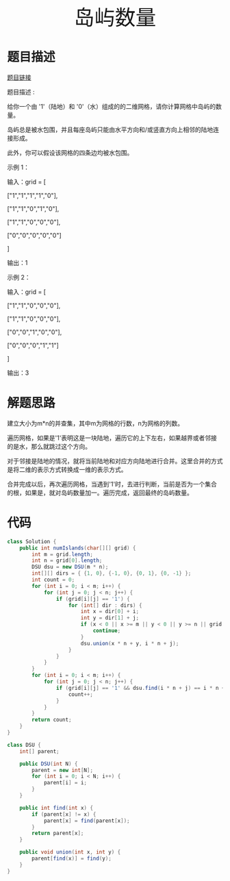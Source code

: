 <div align='center' ><font size='70'>岛屿数量</font></div>

# 题目描述

<a href="https://leetcode-cn.com/problems/number-of-islands/">题目链接</a>

题目描述 :

给你一个由 '1'（陆地）和 '0'（水）组成的的二维网格，请你计算网格中岛屿的数量。

岛屿总是被水包围，并且每座岛屿只能由水平方向和/或竖直方向上相邻的陆地连接形成。

此外，你可以假设该网格的四条边均被水包围。

示例 1：

输入：grid = [

["1","1","1","1","0"],

["1","1","0","1","0"],

["1","1","0","0","0"],

["0","0","0","0","0"]

]

输出：1

示例 2：

输入：grid = [

["1","1","0","0","0"],

["1","1","0","0","0"],

["0","0","1","0","0"],

["0","0","0","1","1"]

]

输出：3

# 解题思路

建立大小为m*n的并查集，其中m为网格的行数，n为网格的列数。

遍历网格，如果是'1'表明这是一块陆地，遍历它的上下左右，如果越界或者邻接的是水，那么就跳过这个方向。

对于邻接是陆地的情况，就将当前陆地和对应方向陆地进行合并。这里合并的方式是将二维的表示方式转换成一维的表示方式。

合并完成以后，再次遍历网格，当遇到'1'时，去进行判断，当前是否为一个集合的根，如果是，就对岛屿数量加一。遍历完成，返回最终的岛屿数量。

# 代码


```java
class Solution {
    public int numIslands(char[][] grid) {
        int m = grid.length;
        int n = grid[0].length;
        DSU dsu = new DSU(m * n);
        int[][] dirs = { {1, 0}, {-1, 0}, {0, 1}, {0, -1} };
        int count = 0;
        for (int i = 0; i < m; i++) {
            for (int j = 0; j < n; j++) {
                if (grid[i][j] == '1') {
                    for (int[] dir : dirs) {
                        int x = dir[0] + i;
                        int y = dir[1] + j;
                        if (x < 0 || x >= m || y < 0 || y >= n || grid[x][y] == '0') {
                            continue;
                        }
                        dsu.union(x * n + y, i * n + j);
                    }
                }
            }
        }
        for (int i = 0; i < m; i++) {
            for (int j = 0; j < n; j++) {
                if (grid[i][j] == '1' && dsu.find(i * n + j) == i * n + j) {
                    count++;
                }
            }
        }
        return count;
    }
}

class DSU {
    int[] parent;

    public DSU(int N) {
        parent = new int[N];
        for (int i = 0; i < N; i++) {
            parent[i] = i;
        }
    }

    public int find(int x) {
        if (parent[x] != x) {
            parent[x] = find(parent[x]);
        }
        return parent[x];
    }

    public void union(int x, int y) {
        parent[find(x)] = find(y);
    }
}
```

